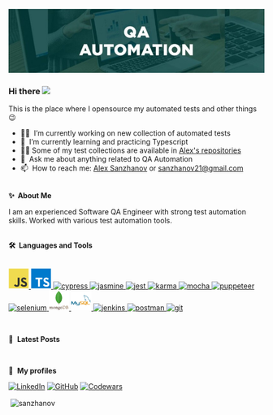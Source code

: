 [![Header](https://github.com/Sanzhanov/Sanzhanov/blob/main/assets/QA-Automation.png)](https://www.linkedin.com/in/sanzhanov/)

### Hi there <a href="https://www.linkedin.com/in/sanzhanov/"><img src="https://media.giphy.com/media/hvRJCLFzcasrR4ia7z/giphy.gif" width="5%"></a>
This is the place where I opensource my automated tests and other things :wink:

- 👨‍💻 &nbsp;I’m currently working on new collection of automated tests 
- 🌱 &nbsp;I’m currently learning and practicing Typescript
- 👨‍💻 Some of my test collections are available in <a rel="me" href="https://github.com/Sanzhanov?tab=repositories">Alex's repositories</a>
- 💬 &nbsp;Ask me about anything related to QA Automation
- 📫 &nbsp;How to reach me: <a rel="me" href="https://www.linkedin.com/in/sanzhanov/">Alex Sanzhanov</a> or sanzhanov21@gmail.com

<br/>
<summary><b>✨&nbsp;&nbsp;About&nbsp;Me</b></summary>
 
I am an experienced Software QA Engineer with strong test automation skills. Worked with various test automation tools.
 

<br/>
<summary><b>🛠️&nbsp;&nbsp;Languages&nbsp;and&nbsp;Tools</b></summary>
  <br/>

  <p align="left"> <a href="https://developer.mozilla.org/en-US/docs/Web/JavaScript" target="_blank" rel="noreferrer"> <img src="https://raw.githubusercontent.com/devicons/devicon/master/icons/javascript/javascript-original.svg" alt="javascript" width="40" height="40"/> </a> <a href="https://www.typescriptlang.org/" target="_blank" rel="noreferrer"> <img src="https://raw.githubusercontent.com/devicons/devicon/master/icons/typescript/typescript-original.svg" alt="typescript" width="40" height="40"/> </a> <a href="https://www.cypress.io" target="_blank" rel="noreferrer"> <img src="https://raw.githubusercontent.com/simple-icons/simple-icons/6e46ec1fc23b60c8fd0d2f2ff46db82e16dbd75f/icons/cypress.svg" alt="cypress" width="40" height="40"/> </a> <a href="https://jasmine.github.io/" target="_blank" rel="noreferrer"> <img src="https://www.vectorlogo.zone/logos/jasmine/jasmine-icon.svg" alt="jasmine" width="40" height="40"/> </a>  <a href="https://jestjs.io" target="_blank" rel="noreferrer"> <img src="https://www.vectorlogo.zone/logos/jestjsio/jestjsio-icon.svg" alt="jest" width="40" height="40"/> </a> <a href="https://karma-runner.github.io/latest/index.html" target="_blank" rel="noreferrer"> <img src="https://raw.githubusercontent.com/detain/svg-logos/780f25886640cef088af994181646db2f6b1a3f8/svg/karma.svg" alt="karma" width="40" height="40"/> </a> <a href="https://mochajs.org" target="_blank" rel="noreferrer"> <img src="https://www.vectorlogo.zone/logos/mochajs/mochajs-icon.svg" alt="mocha" width="40" height="40"/> </a> <a href="https://github.com/puppeteer/puppeteer" target="_blank" rel="noreferrer"> <img src="https://www.vectorlogo.zone/logos/pptrdev/pptrdev-official.svg" alt="puppeteer" width="40" height="40"/> </a> <a href="https://www.selenium.dev" target="_blank" rel="noreferrer"> <img src="https://raw.githubusercontent.com/detain/svg-logos/780f25886640cef088af994181646db2f6b1a3f8/svg/selenium-logo.svg" alt="selenium" width="40" height="40"/> </a> <a href="https://www.mongodb.com/" target="_blank" rel="noreferrer"> <img src="https://raw.githubusercontent.com/devicons/devicon/master/icons/mongodb/mongodb-original-wordmark.svg" alt="mongodb" width="40" height="40"/> </a> <a href="https://www.mysql.com/" target="_blank" rel="noreferrer"> <img src="https://raw.githubusercontent.com/devicons/devicon/master/icons/mysql/mysql-original-wordmark.svg" alt="mysql" width="40" height="40"/> </a> <a href="https://www.jenkins.io" target="_blank" rel="noreferrer"> <img src="https://www.vectorlogo.zone/logos/jenkins/jenkins-icon.svg" alt="jenkins" width="40" height="40"/> </a> <a href="https://postman.com" target="_blank" rel="noreferrer"> <img src="https://www.vectorlogo.zone/logos/getpostman/getpostman-icon.svg" alt="postman" width="40" height="40"/> </a>  <a href="https://git-scm.com/" target="_blank" rel="noreferrer"> <img src="https://www.vectorlogo.zone/logos/git-scm/git-scm-icon.svg" alt="git" width="40" height="40"/> </a> </p><br/>


📕 &nbsp;**Latest Posts**

<br/>

🔗 &nbsp;**My profiles**

[![LinkedIn](https://img.shields.io/badge/--0D1117?style=for-the-badge&logo=LinkedIn)](https://www.linkedin.com/in/sanzhanov/)
[![GitHub](https://img.shields.io/badge/--0D1117?style=for-the-badge&logo=GitHub)](https://github.com/Sanzhanov)
[![Codewars](https://img.shields.io/badge/--0D1117?style=for-the-badge&logo=Codewars)](https://www.codewars.com/users/Aleksandr%20Sanzhanov)

<p>&nbsp;<img align="center" src="https://github-readme-stats.vercel.app/api?username=sanzhanov&show_icons=true&locale=en" alt="sanzhanov" /></p>

